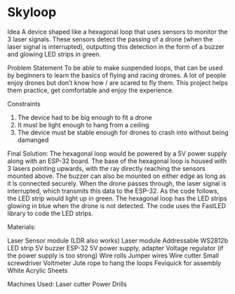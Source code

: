# Skyloop

Idea 
A device shaped like a hexagonal loop that uses sensors to monitor the 3 laser signals. These sensors detect the passing of a drone (when the laser signal is interrupted), outputting this detection in the form of a buzzer and glowing LED strips in green.

Problem Statement
To be able to make suspended loops, that can be used by beginners to learn the basics of flying and racing drones. A lot of people enjoy drones but don’t know how / are scared to fly them. This project helps them practice, get comfortable and enjoy the experience.

Constraints
1. The device had to be big enough to fit a drone 
2. It must be light enough to hang from a ceiling
3. The device must be stable enough for drones to crash into without being damanged 

Final Solution:
The hexagonal loop would be powered by a 5V power supply along with an ESP-32 board. The base of the hexagonal loop is housed with 3 lasers pointing upwards, with the ray directly reaching the sensors mounted above. The buzzer can also be mounted on either edge as long as it is connected securely. When the drone passes through, the laser signal is interrupted, which transmits this data to the ESP-32. As the code follows, the LED strip would light up in green. The hexagonal loop has the LED strips glowing in blue when the drone is not detected. The code uses the FastLED library to code the LED strips.

Materials:

Laser Sensor module (LDR also works)
Laser module
Addressable WS2812b LED strip
5V buzzer
ESP-32
5V power supply, adapter
Voltage regulator (if the power supply is too strong)
Wire rolls
Jumper wires
Wire cutter
Small screwdriver
Voltmeter
Jute rope to hang the loops
Feviquick for assembly
White Acrylic Sheets

Machines Used:
Laser cutter
Power Drills 

